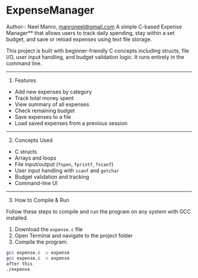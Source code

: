 # ExpenseManager
Author-: Neel Manro, manroneel@gmail.com
A simple C-based Expense Manager** that allows users to track daily spending, stay within a set budget, and save or reload expenses using text file storage.

This project is built with beginner-friendly C concepts including structs, file I/O, user input handling, and budget validation logic. It runs entirely in the command line.

---

1. Features

- Add new expenses by category
- Track total money spent
- View summary of all expenses
- Check remaining budget
- Save expenses to a file
- Load saved expenses from a previous session



---

2. Concepts Used

- C structs
- Arrays and loops
- File input/output (`fopen`, `fprintf`, `fscanf`)
- User input handling with `scanf` and `getchar`
- Budget validation and tracking
- Command-line UI

---

3. How to Compile & Run

Follow these steps to compile and run the program on any system with GCC installed.
1. Download the `expense.c` file  
2. Open Terminal and navigate to the project folder  
3. Compile the program:

```bash
gcc expense.c -o expense
gcc expense.c -o expense
after this
./expense

